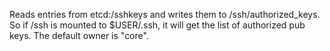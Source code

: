 Reads entries from etcd:/sshkeys and writes them to /ssh/authorized_keys.
So if /ssh is mounted to $USER/.ssh, it will get the list of authorized 
pub keys. The default owner is "core".
